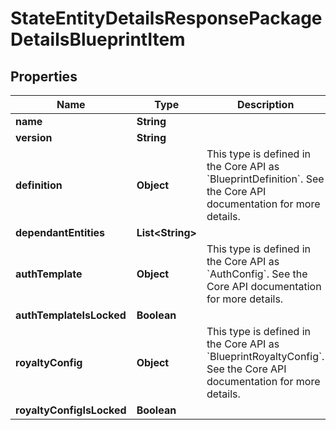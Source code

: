 

# StateEntityDetailsResponsePackageDetailsBlueprintItem


## Properties

| Name | Type | Description | Notes |
|------------ | ------------- | ------------- | -------------|
|**name** | **String** |  |  |
|**version** | **String** |  |  |
|**definition** | **Object** | This type is defined in the Core API as &#x60;BlueprintDefinition&#x60;. See the Core API documentation for more details.  |  |
|**dependantEntities** | **List&lt;String&gt;** |  |  [optional] |
|**authTemplate** | **Object** | This type is defined in the Core API as &#x60;AuthConfig&#x60;. See the Core API documentation for more details.  |  [optional] |
|**authTemplateIsLocked** | **Boolean** |  |  [optional] |
|**royaltyConfig** | **Object** | This type is defined in the Core API as &#x60;BlueprintRoyaltyConfig&#x60;. See the Core API documentation for more details.  |  [optional] |
|**royaltyConfigIsLocked** | **Boolean** |  |  [optional] |



